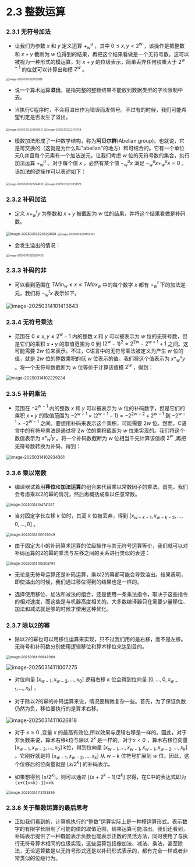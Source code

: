 # 2.3 整数运算

### 2.3.1 无符号加法

- 让我们为参数 $x$ 和 $y$ 定义运算 $+_w^u$ ，其中 $0\leqslant x,y<2^w$ ，该操作是把整数和 $x+y$ 截断为 $w$ 位得到的结果，再把这个结果看做是一个无符号数。这可以被视为一种形式的模运算，对 $x+y$ 的位级表示，简单丢弃任何权重大于 $2^{w-1}$ 的位就可以计算出和模 $2^w$ 。

<img src="image-20250313222120816.png" alt="image-20250313222120816" style="zoom:50%;" />

- 说一个算术运算**溢出**，是指完整的整数结果不能放到数据类型的字长限制中去。



- 当执行C程序时，不会将溢出作为错误而发信号。不过有的时候，我们可能希望判定是否发生了溢出。

<img src="image-20250313222506531.png" alt="image-20250313222506531" style="zoom:50%;" />

<img src="image-20250313222745748.png" alt="image-20250313222745748" style="zoom:50%;" />

- 模数加法形成了一种数学结构，称为**阿贝尔群**(Abelian group)。也就说，它是可交换的（这就是为什么叫"abelian"的地方）和可结合的。它有一个单位元0,并且每个元素有一个加法逆元。让我们考虑 $w$ 位的无符号数的集合，执行加法运算 $+^u_w$ 。对于每个值 $x$ ，必然有某个值 $-^u_wx$ 满足 $-^u_wx+^u_wx=0$ 。该加法的逆操作可以表述如下：

<img src="image-20250313223244610.png" alt="image-20250313223244610" style="zoom:50%;" />

<img src="image-20250313223256173.png" alt="image-20250313223256173" style="zoom:50%;" />

### 2.3.2 补码加法

- 定义 $x+^t_wy$ 为整数和 $x+y$ 被截断为 $w$ 位的结果，并将这个结果看做是补码数。

<img src="image-20250313223622696.png" alt="image-20250313223622696" style="zoom: 67%;" />

<img src="image-20250313224452103.png" alt="image-20250313224452103" style="zoom:50%;" />

- 会发生溢出的情况：

<img src="image-20250313225200425.png" alt="image-20250313225200425" style="zoom:50%;" />

### 2.3.3 补码的非

- 可以看到范围在 $TMin_w\leqslant x \leqslant TMax_w$ 中的每个数字 $x$ 都有 $+^t_w$ 下的加法逆元，我们将 $-^t_wx$ 表示如下。

<img src="image-20250314101413643.png" alt="image-20250314101413643"  />

### 2.3.4 无符号乘法

- 范围在 $0\leqslant x,y\leqslant 2^w-1$ 内的整数 $x$ 和 $y$ 可以被表示为 $w$ 位的无符号数，但是它们的乘积 $x•y$ 的取值范围为 0 到 $(2^w-1)^2=2^{2w}-2^{w+1}+1$ 之间。这可能需要 $2w$ 位来表示。不过，C语言中的无符号乘法被定义为产生 $w$ 位的值，就是 $2w$ 位的整数乘积的低 $w$ 位表示的值。我们将这个值表示为 $x*^u_wy$ 。将一个无符号数截断为 $w$ 位等价于计算该值模 $2^w$ ，得到：

<img src="image-20250314102229234.png" alt="image-20250314102229234" style="zoom: 80%;" />



### 2.3.5 补码乘法

- 范围在 $-2^{w-1}$ 内的整数 $x$ 和 $y$ 可以被表示为 $w$ 位的补码数字，但是它们的乘积 $x•y$ 的取值范围为 $-2^{w-1}\times (2^{w-1}-1)=-2^{2w-2}+2^{w-1}$ 到 $-2^{w-1}\times -2^{w-1}$ 之间。要想用补码来表示这个乘积，可能需要 $2w$ 位。然而，C语言中的有符号乘法是通过将 $2w$ 位的乘积截断为 $w$ 位来实现的。我们将这个数值表示为 $x*^t_wy$ 。将一个补码数截断为 $w$ 位相当千先计算该值模 $2^w$ ,再把无符号数转换为补码，得到：

<img src="image-20250314102934361.png" alt="image-20250314102934361" style="zoom:80%;" />

### 2.3.6 乘以常数

- 编译器试着用**移位**和**加法运算**的组合来代替乘以常数因子的乘法。首先，我们会考虑乘以2的幂的情况，然后再概括成乘以任意常数。

<img src="image-20250314104741357.png" alt="image-20250314104741357" style="zoom: 67%;" />

- 当对固定字长左移 $k$ 位时，其高 $k$ 位被丢弃，得到 $[x_{w-k-1},x_{w-k-2},...,0,...,0]$ 。

<img src="image-20250314105129049.png" alt="image-20250314105129049" style="zoom:67%;" />

- 由于固定大小的补码算术运算的位级操作与其无符号运算等价，我们就可以对补码运算的2的幂的乘法与左移之间的关系进行类似的表述：

<img src="image-20250314105308791.png" alt="image-20250314105308791" style="zoom:67%;" />

- 无论是无符号运算还是补码运算，乘以2的幕都可能会导致溢出。结果表明，即使溢出的时候，我们通过移位得到的结果也是一样的。



- 选择使用移位、加法和减法的组合，还是使用一条乘法指令，取决于这些指令的相对速度，而这些是与机器高度相关的。大多数编译器只在需要少量移位、加法和减法就足够的时候才使用这种优化。

### 2.3.7 除以2的幂

- 除以2的幂也可以用移位运算来实现，只不过我们用的是右移，而不是左移。无符号和补码数分别使用逻辑移位和算术移位来达到目的。

<img src="image-20250314110842389.png" alt="image-20250314110842389" style="zoom:67%;" />

![image-20250314111007275](image-20250314111007275.png)

- 对位向量 $[x_{w-1},x_{w-2},...,x_0]$ 逻辑右移 $k$ 位会得到位向量 $[0,...,0,x_{w-1},...,x_k]$ 。



- 对于除以2的幂的补码运算来说，情况要稍微复杂一些。首先，为了保证负数仍然为负，移位要执行的是算术右移。

![image-20250314111626818](image-20250314111626818.png)

- 对于 $x\geqslant 0$ ,变量 $x$ 的最高有效位,所以效果与逻辑右移是一样的。因此，对于非负数来说，算术右移k位与除以 $2^k$ 是一样的。对于$x<0$ ，算术右移位向量 $[x_{w-1},x_{w-2},...,x_0]$ k位，得到位向量 $[x_{w-1},...,x_{w-1},x_{w-1},x_{w-2},...,x_k]$ 。它刚好就是将 $[x_{w-1},x_{w-2},...,x_k]$ 从 $w-k$ 位符号扩展到 $w$ 位。因此，这个位移后的位向量就是 $\lfloor x/2^k \rfloor$ 的补码表示。



- 如果想得到 $\lceil x/2^k\rceil$，则可以通过 $\lfloor (x+2^k-1)/2^k \rfloor$ 求得，在C中的表达式即为 `(x+(1<<k)-1)>>k `

<img src="image-20250314113753839.png" alt="image-20250314113753839" style="zoom:67%;" />

### 2.3.8 关于整数运算的最后思考

- 正如我们看到的，计算机执行的“整数”运算实际上是一种模运算形式。表示数字的有限字长限制了可能的值的取值范围，结果运算可能溢出。我们还看到，补码表示提供了一种既能表示负数也能表示正数的灵活方法，同时使用了与执行无符号算术相同的位级实现，这些运算包括像加法、减法、乘法，甚至除法，无论运算数是以无符号形式还是以补码形式表示的，都有完全一样或者非常类似的位级行为。
